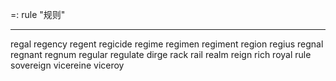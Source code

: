 =: rule "规则"

---
regal
regency
regent
regicide
regime
regimen
regiment
region
regius
regnal
regnant
regnum
regular
regulate
dirge
rack
rail
realm
reign
rich
royal
rule
sovereign
vicereine
viceroy
